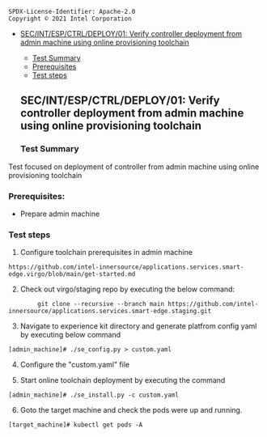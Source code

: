 ```text
SPDX-License-Identifier: Apache-2.0
Copyright © 2021 Intel Corporation
```
- [SEC/INT/ESP/CTRL/DEPLOY/01: Verify controller deployment from admin machine using online provisioning toolchain](#secintespctrldeploy01-Verify-controller-deployment-from-admin-machine-using-online-provisioning-toolchain)

  - [Test Summary](#test-summary)
  - [Prerequisites](#prerequisites)
  - [Test steps](#test-steps)
  
  
  ## SEC/INT/ESP/CTRL/DEPLOY/01: Verify controller deployment from admin machine using online provisioning toolchain
  
   ### Test Summary
 
Test focused on deployment of controller from admin machine using online provisioning toolchain

### Prerequisites:

- Prepare admin machine

### Test steps

1. Configure toolchain prerequisites in admin machine 
```shell
https://github.com/intel-innersource/applications.services.smart-edge.virgo/blob/main/get-started.md
```

2. Check out virgo/staging repo by executing the below command:
```shell
        git clone --recursive --branch main https://github.com/intel-innersource/applications.services.smart-edge.staging.git
```
3. Navigate to experience kit directory and generate platfrom config yaml by executing below command
```shell
[admin_machine]# ./se_config.py > custom.yaml
```
4. Configure the "custom.yaml" file

5. Start online toolchain deployment by executing the command
```shell
[admin_machine]# ./se_install.py -c custom.yaml
```
6. Goto the target machine and check the pods were up and running.
 ```shell
 [target_machine]# kubectl get pods -A
 ```
